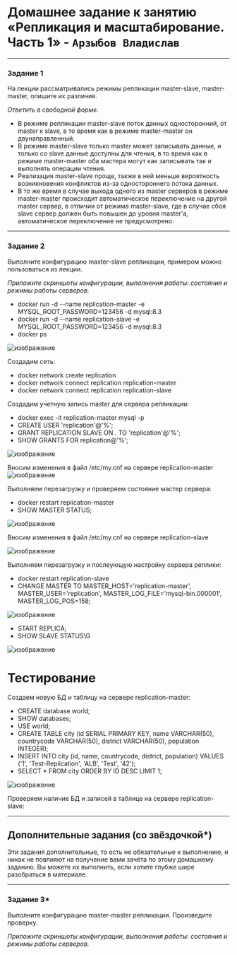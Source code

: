 # Домашнее задание к занятию «Репликация и масштабирование. Часть 1» - `Арзыбов Владислав`


---

### Задание 1

На лекции рассматривались режимы репликации master-slave, master-master, опишите их различия.

*Ответить в свободной форме.*

- В режиме репликации master-slave поток данных односторонний, от master к slave, в то время как в режиме master-master он двунаправленный.
- В режиме master-slave только master может записывать данные, и только со slave данные доступны для чтения, в то время как в режиме master-master оба мастера могут как записывать так и выполнять операции чтения.
- Реализация master-slave проще, также в ней меньше вероятность возникновения конфликтов из-за одностороннего потока данных.
- В то же время в случае выхода одного из master серверов в режиме master-master происходит автоматическое переключение на другой master сервер, в отличии от режима master-slave, где в случае сбоя slave сервер должен быть повышен до уровня master'a, автоматическое переключение не предусмотрено.

---

### Задание 2

Выполните конфигурацию master-slave репликации, примером можно пользоваться из лекции.

*Приложите скриншоты конфигурации, выполнения работы: состояния и режимы работы серверов.*

- docker run -d --name replication-master -e MYSQL_ROOT_PASSWORD=123456 -d mysql:8.3
- docker run -d --name replication-slave -e MYSQL_ROOT_PASSWORD=123456 -d mysql:8.3
- docker ps

![изображение](https://github.com/user-attachments/assets/25f0128b-d458-435e-838d-5d9f4ef7151d)

Создадим сеть:
- docker network create replication
- docker network connect replication replication-master
- docker network connect replication replication-slave

Создадим учетную запись master для сервера репликации:
- docker exec -it replication-master mysql -p
- CREATE USER 'replication'@'%';
- GRANT REPLICATION SLAVE ON *.* TO 'replication'@'%';
- SHOW GRANTS FOR replication@'%';

![изображение](https://github.com/user-attachments/assets/2bd3d14f-1799-45e8-8b8e-fda9d4c96b2e)

Вносим изменения в файл /etc/my.cnf на сервере replication-master
![изображение](https://github.com/user-attachments/assets/2783d37c-e81f-4dfb-bd7e-bc19b875cc3d)

Выполняем перезагрузку и проверяем состояние мастер сервера:
- docker restart replication-master
- SHOW MASTER STATUS;

![изображение](https://github.com/user-attachments/assets/514ecb21-99e5-4c21-9f93-cbf33b02cdcf)

Вносим изменения в файл /etc/my.cnf на сервере replication-slave

![изображение](https://github.com/user-attachments/assets/5731c44a-06d9-4ed8-ac59-54e8fdd64a8a)

Выполняем перезагрузку и послеующую настройку сервера реплики:
- docker restart replication-slave
- CHANGE MASTER TO
MASTER_HOST='replication-master',
MASTER_USER='replication',
MASTER_LOG_FILE='mysql-bin.000001',
MASTER_LOG_POS=158;

![изображение](https://github.com/user-attachments/assets/8a99ca97-4d67-49dd-86cd-32cd4b68d656)

- START REPLICA;
- SHOW SLAVE STATUS\G

![изображение](https://github.com/user-attachments/assets/5551b101-9483-4063-97da-e9bfb81337af)

# Тестирование

Создаем новую БД и таблицу на сервере replication-master:
- CREATE database world;
- SHOW databases;
- USE world;
- CREATE TABLE city (id SERIAL PRIMARY KEY, name VARCHAR(50), countrycode VARCHAR(50), district VARCHAR(50), population INTEGER);
- INSERT INTO city (id, name, countrycode, district, population) VALUES ('1', 'Test-Replication', 'ALB', 'Test', '42');
- SELECT * FROM city ORDER BY ID DESC LIMIT 1;

![изображение](https://github.com/user-attachments/assets/f1090b1c-ecc8-4ee7-9d3f-74806fe97e71)

Проверяем наличие БД и записей в таблице на сервере replication-slave:



---

## Дополнительные задания (со звёздочкой*)
Эти задания дополнительные, то есть не обязательные к выполнению, и никак не повлияют на получение вами зачёта по этому домашнему заданию. Вы можете их выполнить, если хотите глубже шире разобраться в материале.

---

### Задание 3* 

Выполните конфигурацию master-master репликации. Произведите проверку.

*Приложите скриншоты конфигурации, выполнения работы: состояния и режимы работы серверов.*
